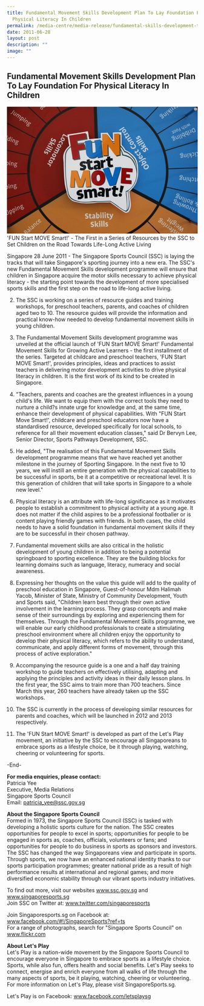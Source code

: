 ```yaml
---
title: Fundamental Movement Skills Development Plan To Lay Foundation For
  Physical Literacy In Children
permalink: /media-centre/media-release/fundamental-skills-development-to-lay-foundation-physical-literacy/
date: 2011-06-28
layout: post
description: ""
image: ""
---
```

## **Fundamental Movement Skills Development Plan To Lay Foundation For Physical Literacy In Children**

![](/images/Media%20Centre/Media%20Release/2011/Jun/Fundamentals%20Movement%20Skills%20Launch_2011_06_28_IMG_0071.jpeg)
'FUN Start MOVE Smart!' - The First in a Series of Resources by the SSC to Set Children on the Road Towards Life-Long Active Living

Singapore 28 June 2011 - The Singapore Sports Council (SSC) is laying the tracks that will take Singapore's sporting journey into a new era. The SSC's new Fundamental Movement Skills development programme will ensure that children in Singapore acquire the motor skills necessary to achieve physical literacy - the starting point towards the development of more specialised sports skills and the first step on the road to life-long active living.

2. The SSC is working on a series of resource guides and training workshops, for preschool teachers, parents, and coaches of children aged two to 10. The resource guides will provide the information and practical know-how needed to develop fundamental movement skills in young children.

3. The Fundamental Movement Skills development programme was unveiled at the official launch of 'FUN Start MOVE Smart!' Fundamental Movement Skills for Growing Active Learners - the first installment of the series. Targeted at childcare and preschool teachers, 'FUN Start MOVE Smart!', provides principles, ideas and practices to assist teachers in delivering motor development activities to drive physical literacy in children. It is the first work of its kind to be created in Singapore.

4. "Teachers, parents and coaches are the greatest influences in a young child's life. We want to equip them with the correct tools they need to nurture a child?s innate urge for knowledge and, at the same time, enhance their development of physical capabilities. With "FUN Start Move Smart!', childcare and preschool educators now have a standardised resource, developed specifically for local schools, to reference for all their movement education classes," said Dr Bervyn Lee, Senior Director, Sports Pathways Development, SSC.

5. He added, "The realisation of this Fundamental Movement Skills development programme means that we have reached yet another milestone in the journey of Sporting Singapore. In the next five to 10 years, we will instill an entire generation with the physical capabilities to be successful in sports, be it at a competitive or recreational level. It is this generation of children that will take sports in Singapore to a whole new level."

6. Physical literacy is an attribute with life-long significance as it motivates people to establish a commitment to physical activity at a young age. It does not matter if the child aspires to be a professional footballer or is content playing friendly games with friends. In both cases, the child needs to have a solid foundation in fundamental movement skills if they are to be successful in their chosen pathway.

7. Fundamental movement skills are also critical in the holistic development of young children in addition to being a potential springboard to sporting excellence. They are the building blocks for learning domains such as language, literacy, numeracy and social awareness.

8. Expressing her thoughts on the value this guide will add to the quality of preschool education in Singapore, Guest-of-honour Mdm Halimah Yacob, Minister of State, Ministry of Community Development, Youth and Sports said, "Children learn best through their own active involvement in the learning process. They grasp concepts and make sense of their surroundings by exploring and experiencing them for themselves. Through the Fundamental Movement Skills programme, we will enable our early childhood professionals to create a stimulating preschool environment where all children enjoy the opportunity to develop their physical literacy, which refers to the ability to understand, communicate, and apply different forms of movement, through this process of active exploration."

9. Accompanying the resource guide is a one and a half day training workshop to guide teachers on effectively utilising, adapting and applying the principles and activity ideas in their daily lesson plans. In the first year, the SSC aims to train more than 700 teachers. Since March this year, 260 teachers have already taken up the SSC workshops.

10. The SSC is currently in the process of developing similar resources for parents and coaches, which will be launched in 2012 and 2013 respectively.

11. The 'FUN Start MOVE Smart!' is developed as part of the Let's Play movement, an initiative by the SSC to encourage all Singaporeans to embrace sports as a lifestyle choice, be it through playing, watching, cheering or volunteering for sports.

-End-

**For media enquiries, please contact:**
<br>
Patricia Yee
<br>Executive, Media Relations
<br>Singapore Sports Council
<br>Email: patricia_yee@ssc.gov.sg

**About the Singapore Sports Council**
<br>
Formed in 1973, the Singapore Sports Council (SSC) is tasked with developing a holistic sports culture for the nation. The SSC creates opportunities for people to excel in sports; opportunities for people to be engaged in sports as, coaches, officials, volunteers or fans; and opportunities for people to do business in sports as sponsors and investors. The SSC has changed the way Singaporeans view and participate in sports. Through sports, we now have an enhanced national identity thanks to our sports participation programmes; greater national pride as a result of high performance results at international and regional games; and more diversified economic stability through our vibrant sports industry initiatives.

To find out more, visit our websites www.ssc.gov.sg and www.singaporesports.sg
<br>
Join SSC on Twitter at: www.twitter.com/singaporesports

Join Singaporesports.sg on Facebook at: www.facebook.com/#!/SingaporeSports?ref=ts
<br>
For a range of photographs, search for "Singapore Sports Council" on www.flickr.com

**About Let's Play**
<br>
Let's Play is a nation-wide movement by the Singapore Sports Council to encourage everyone in Singapore to embrace sports as a lifestyle choice. Sports, while also fun, offers health and social benefits. Let's Play seeks to connect, energise and enrich everyone from all walks of life through the many aspects of sports, be it playing, watching, cheering or volunteering. For more information on Let's Play, please visit SingaporeSports.sg.

Let's Play is on Facebook: www.facebook.com/letsplaysg